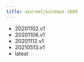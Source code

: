```yaml
---
title: azureml/windows-1809
---
```

- 20201102.v1
- 20201106.v1
- 20201112.v1
- 20210513.v1
- latest
